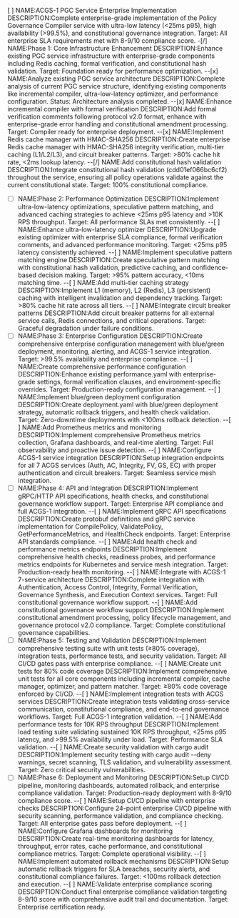 [ ] NAME:ACGS-1 PGC Service Enterprise Implementation DESCRIPTION:Complete enterprise-grade implementation of the Policy Governance Compiler service with ultra-low latency (<25ms p95), high availability (>99.5%), and constitutional governance integration. Target: All enterprise SLA requirements met with 8-9/10 compliance score.
-[/] NAME:Phase 1: Core Infrastructure Enhancement DESCRIPTION:Enhance existing PGC service infrastructure with enterprise-grade components including Redis caching, formal verification, and constitutional hash validation. Target: Foundation ready for performance optimization.
--[x] NAME:Analyze existing PGC service architecture DESCRIPTION:Complete analysis of current PGC service structure, identifying existing components like incremental compiler, ultra-low-latency optimizer, and performance configuration. Status: Architecture analysis completed.
--[x] NAME:Enhance incremental compiler with formal verification DESCRIPTION:Add formal verification comments following protocol v2.0 format, enhance with enterprise-grade error handling and constitutional amendment processing. Target: Compiler ready for enterprise deployment.
--[x] NAME:Implement Redis cache manager with HMAC-SHA256 DESCRIPTION:Create enterprise Redis cache manager with HMAC-SHA256 integrity verification, multi-tier caching (L1/L2/L3), and circuit breaker patterns. Target: >80% cache hit rate, <2ms lookup latency.
--[/] NAME:Add constitutional hash validation DESCRIPTION:Integrate constitutional hash validation (cdd01ef066bc6cf2) throughout the service, ensuring all policy operations validate against the current constitutional state. Target: 100% constitutional compliance.
-[ ] NAME:Phase 2: Performance Optimization DESCRIPTION:Implement ultra-low-latency optimizations, speculative pattern matching, and advanced caching strategies to achieve <25ms p95 latency and >10K RPS throughput. Target: All performance SLAs met consistently.
--[ ] NAME:Enhance ultra-low-latency optimizer DESCRIPTION:Upgrade existing optimizer with enterprise SLA compliance, formal verification comments, and advanced performance monitoring. Target: <25ms p95 latency consistently achieved.
--[ ] NAME:Implement speculative pattern matching engine DESCRIPTION:Create speculative pattern matching with constitutional hash validation, predictive caching, and confidence-based decision making. Target: >95% pattern accuracy, <10ms matching time.
--[ ] NAME:Add multi-tier caching strategy DESCRIPTION:Implement L1 (memory), L2 (Redis), L3 (persistent) caching with intelligent invalidation and dependency tracking. Target: >80% cache hit rate across all tiers.
--[ ] NAME:Integrate circuit breaker patterns DESCRIPTION:Add circuit breaker patterns for all external service calls, Redis connections, and critical operations. Target: Graceful degradation under failure conditions.
-[ ] NAME:Phase 3: Enterprise Configuration DESCRIPTION:Create comprehensive enterprise configuration management with blue/green deployment, monitoring, alerting, and ACGS-1 service integration. Target: >99.5% availability and enterprise compliance.
--[ ] NAME:Create comprehensive performance configuration DESCRIPTION:Enhance existing performance.yaml with enterprise-grade settings, formal verification clauses, and environment-specific overrides. Target: Production-ready configuration management.
--[ ] NAME:Implement blue/green deployment configuration DESCRIPTION:Create deployment.yaml with blue/green deployment strategy, automatic rollback triggers, and health check validation. Target: Zero-downtime deployments with <100ms rollback detection.
--[ ] NAME:Add Prometheus metrics and monitoring DESCRIPTION:Implement comprehensive Prometheus metrics collection, Grafana dashboards, and real-time alerting. Target: Full observability and proactive issue detection.
--[ ] NAME:Configure ACGS-1 service integration DESCRIPTION:Setup integration endpoints for all 7 ACGS services (Auth, AC, Integrity, FV, GS, EC) with proper authentication and circuit breakers. Target: Seamless service mesh integration.
-[ ] NAME:Phase 4: API and Integration DESCRIPTION:Implement gRPC/HTTP API specifications, health checks, and constitutional governance workflow support. Target: Enterprise API compliance and full ACGS-1 integration.
--[ ] NAME:Implement gRPC API specifications DESCRIPTION:Create protobuf definitions and gRPC service implementation for CompilePolicy, ValidatePolicy, GetPerformanceMetrics, and HealthCheck endpoints. Target: Enterprise API standards compliance.
--[ ] NAME:Add health check and performance metrics endpoints DESCRIPTION:Implement comprehensive health checks, readiness probes, and performance metrics endpoints for Kubernetes and service mesh integration. Target: Production-ready health monitoring.
--[ ] NAME:Integrate with ACGS-1 7-service architecture DESCRIPTION:Complete integration with Authentication, Access Control, Integrity, Formal Verification, Governance Synthesis, and Execution Context services. Target: Full constitutional governance workflow support.
--[ ] NAME:Add constitutional governance workflow support DESCRIPTION:Implement constitutional amendment processing, policy lifecycle management, and governance protocol v2.0 compliance. Target: Complete constitutional governance capabilities.
-[ ] NAME:Phase 5: Testing and Validation DESCRIPTION:Implement comprehensive testing suite with unit tests (≥80% coverage), integration tests, performance tests, and security validation. Target: All CI/CD gates pass with enterprise compliance.
--[ ] NAME:Create unit tests for 80% code coverage DESCRIPTION:Implement comprehensive unit tests for all core components including incremental compiler, cache manager, optimizer, and pattern matcher. Target: ≥80% code coverage enforced by CI/CD.
--[ ] NAME:Implement integration tests with ACGS services DESCRIPTION:Create integration tests validating cross-service communication, constitutional compliance, and end-to-end governance workflows. Target: Full ACGS-1 integration validation.
--[ ] NAME:Add performance tests for 10K RPS throughput DESCRIPTION:Implement load testing suite validating sustained 10K RPS throughput, <25ms p95 latency, and >99.5% availability under load. Target: Performance SLA validation.
--[ ] NAME:Create security validation with cargo audit DESCRIPTION:Implement security testing with cargo audit --deny warnings, secret scanning, TLS validation, and vulnerability assessment. Target: Zero critical security vulnerabilities.
-[ ] NAME:Phase 6: Deployment and Monitoring DESCRIPTION:Setup CI/CD pipeline, monitoring dashboards, automated rollback, and enterprise compliance validation. Target: Production-ready deployment with 8-9/10 compliance score.
--[ ] NAME:Setup CI/CD pipeline with enterprise checks DESCRIPTION:Configure 24-point enterprise CI/CD pipeline with security scanning, performance validation, and compliance checking. Target: All enterprise gates pass before deployment.
--[ ] NAME:Configure Grafana dashboards for monitoring DESCRIPTION:Create real-time monitoring dashboards for latency, throughput, error rates, cache performance, and constitutional compliance metrics. Target: Complete operational visibility.
--[ ] NAME:Implement automated rollback mechanisms DESCRIPTION:Setup automatic rollback triggers for SLA breaches, security alerts, and constitutional compliance failures. Target: <100ms rollback detection and execution.
--[ ] NAME:Validate enterprise compliance scoring DESCRIPTION:Conduct final enterprise compliance validation targeting 8-9/10 score with comprehensive audit trail and documentation. Target: Enterprise certification ready.